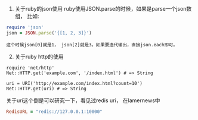 1. 关于ruby的json使用
	ruby使用JSON.parse的时候，如果是parse一个json数组， 比如:
```ruby
require 'json'
json = JSON.parse('{[1, 2, 3]}')
```
	这个时候json[0]就是1， json[2]就是3。如果要迭代输出，直接json.each即可。



2. 关于ruby http的使用
```
require 'net/http'
Net::HTTP.get('example.com', '/index.html') # => String

uri = URI('http://example.com/index.html?count=10')
Net::HTTP.get(uri) # => String
```

关于uri这个倒是可以研究一下，看见过redis uri， 在lamernews中
```ruby
RedisURL = "redis://127.0.0.1:10000"
```

